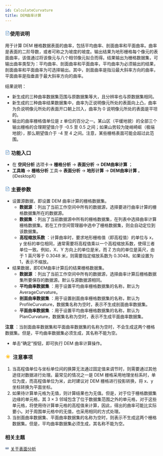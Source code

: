 ```yaml
---
id: CalculateCurvature
title: DEM曲率计算
---
```

### ![](../../../img/read.gif)使用说明

用于计算 DEM 栅格数据表面的曲率，包括平均曲率、剖面曲率和平面曲率。曲率是表面的二阶导数，或者可称之为坡度的坡度。输出结果为地形栅格每个像元的表面曲率，该值通过将该像元与八个相邻像元拟合而得。结果输出为栅格数据集，可输出曲率类型为：平均曲率、剖面曲率和平面曲率，平均曲率为必须输出的结果，剖面曲率和平面曲率为可选择输出。其中，剖面曲率是指沿最大斜率方向的曲率，平面曲率是指垂直于最大斜率方向的曲率。

结果说明：

  * 新生成的三种曲率数据集范围与原数据集等大，且分辨率也与原数据集相同。
  * 新生成的三种曲率结果数据集中，曲率为正说明像元所处的表面向上凸，曲率为负说明像元所处的表面开口朝上凹入，曲率为 0 说明像元所处的表面是平坦的。
  * 输出的曲率栅格值单位是 z 单位的百分之一。某山区（平缓地貌）的全部三个输出栅格的合理期望值介于 -0.5 至 0.5 之间；如果山势较为陡峭崎岖（极端地貌），那么期望值介于 -4 至 4 之间。注意，某些栅格表面可能会超过此范围。

### ![](../../img/read.gif) 功能入口

  * 在 **空间分析** 选项卡-> **栅格分析** -> **表面分析** -> **DEM曲率计算** ；
  * **工具箱** -> **栅格分析** 工具-> **表面分析** -> **地形计算** -> **DEM曲率计算** 。(iDesktopX)

### ![](../../img/read.gif) 主要参数

  * 设置源数据，即设置 DEM 曲率计算的栅格数据集。 
    * **数据源** ：列出了当前工作空间中所有的数据源，选择要进行曲率计算的栅格数据集所在的数据源。
    * **数据集** ：列出了当前数据源中所有的栅格数据集，在列表中选择曲率计算栅格数据集。若在工作空间管理器中选中了栅格数据集，则会自动定位到该数据集。
    * **高程缩放系数** ：计算曲率时，要求地形栅格值（即高程值）的单位与 x，y 坐标的单位相同，通常需要将高程值乘以一个高程缩放系数，使得三者单位一致。例如，X、Y 方向上的单位是米，而 Z 方向的单位是英尺，由于 1 英尺等于 0.3048 米，则需要指定缩放系数为 0.3048。如果设置为 1，表示不缩放。
  * 结果数据，即DEM曲率计算后的结果栅格数据集。 
    * **数据源** ：列出了当前工作空间中所有的数据源，选择曲率计算后栅格数据集所要保存的数据源。默认与源数据源相同。
    * **平均曲率数据集** ：用于设置平均曲率栅格数据集的名称，默认为 AverageCurvature。
    * **剖面曲率数据集** ：用于设置剖面曲率栅格数据集的名称，默认为 ProfileCurvature，数据集名称为空时，表示不生成剖面曲率数据集。
    * **平面曲率数据集** ：用于设置平均曲率栅格数据集的名称，默认为 PlanCurvature，数据集名称为空时，表示不生成平面曲率数据集。

**注意** ：当剖面曲率数据集和平面曲率数据集的名称为空时，不会生成这两个栅格数据集。但是，平均曲率数据集必须生成，其名称不能为空。

  * 单击“确定”按钮，即可执行 DEM 曲率计算操作。 

### ![](../../../img/note.png) 注意事项

  1. 当高程值单位与坐标单位间的换算无法通过固定值来调节时，则需要通过其他途径对数据进行处理。最常见的情况之一是 DEM 栅格采用地理坐标系时，单位为度，而高程值单位为米，此时建议对 DEM 栅格进行投影转换，将 x、y 坐标转换为平面坐标。
  2. 如果待计算单元格为无值，则计算结果也为无值。但是，对于位于栅格数据集边缘的单元格，其 3 × 3 邻域包含了位于数据集范围之外的单元格，对于这些单元格，将使用待计算单元格的高程值来计算，因此，得出的曲率可能比实际要小。对于周围单元格中的无值，也采用相同的方式处理。
  3. 当剖面曲率数据集、平面曲率数据集的名称为空时，则表示不生成这两个栅格数据集。但是，平均曲率数据集必须生成，其名称不能为空。

###  相关主题

![](../../../img/smalltitle.png) [关于表面分析](AoubtSurfaceAnalyst)